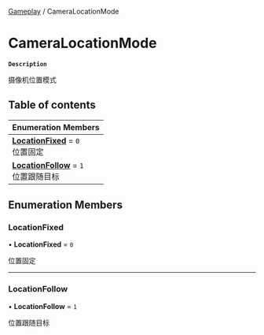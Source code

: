 [Gameplay](../modules/Gameplay.Gameplay.md) / CameraLocationMode

# CameraLocationMode <Badge type="tip" text="Enumeration" /> <Score text="CameraLocationMode" />

**`Description`**

摄像机位置模式

## Table of contents

| Enumeration Members |
| :-----|
| **[LocationFixed](Gameplay.CameraLocationMode.md#locationfixed)** = ``0`` <br> 位置固定|
| **[LocationFollow](Gameplay.CameraLocationMode.md#locationfollow)** = ``1`` <br> 位置跟随目标|

## Enumeration Members

### LocationFixed <Score text="LocationFixed" /> 

• **LocationFixed** = ``0``

位置固定

___

### LocationFollow <Score text="LocationFollow" /> 

• **LocationFollow** = ``1``

位置跟随目标
